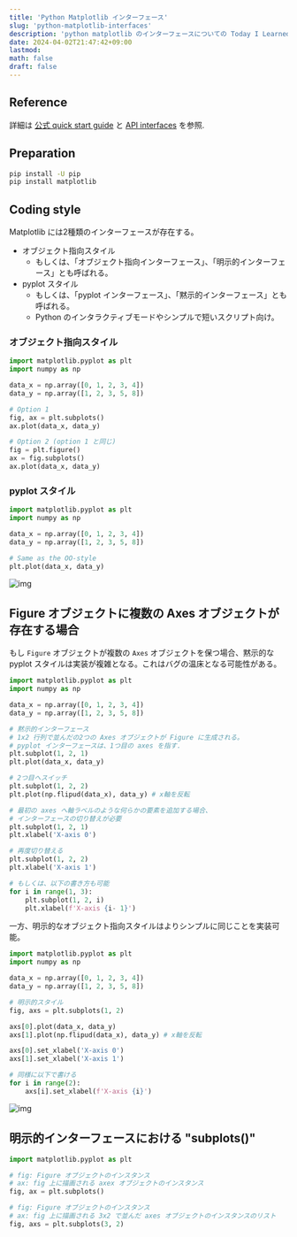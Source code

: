 ```yaml
---
title: 'Python Matplotlib インターフェース'
slug: 'python-matplotlib-interfaces'
description: 'python matplotlib のインターフェースについての Today I Learned ポスト。'
date: 2024-04-02T21:47:42+09:00
lastmod: 
math: false
draft: false
---
```


## Reference

詳細は [公式 quick start guide](https://matplotlib.org/stable/users/explain/quick_start.html) と [API interfaces](https://matplotlib.org/stable/users/explain/figure/api_interfaces.html) を参照.

## Preparation

```bash
pip install -U pip
pip install matplotlib
```

## Coding style

Matplotlib には2種類のインターフェースが存在する。

* オブジェクト指向スタイル
  * もしくは、「オブジェクト指向インターフェース」、「明示的インターフェース」とも呼ばれる。
* pyplot スタイル
  * もしくは、「pyplot インターフェース」、「黙示的インターフェース」とも呼ばれる。
  * Python のインタラクティブモードやシンプルで短いスクリプト向け。

### オブジェクト指向スタイル

```python
import matplotlib.pyplot as plt
import numpy as np

data_x = np.array([0, 1, 2, 3, 4])
data_y = np.array([1, 2, 3, 5, 8])

# Option 1
fig, ax = plt.subplots()
ax.plot(data_x, data_y)

# Option 2 (option 1 と同じ)
fig = plt.figure()
ax = fig.subplots()
ax.plot(data_x, data_y)
```

### pyplot スタイル

```python
import matplotlib.pyplot as plt
import numpy as np

data_x = np.array([0, 1, 2, 3, 4])
data_y = np.array([1, 2, 3, 5, 8])

# Same as the OO-style
plt.plot(data_x, data_y)
```

![img](https://img.tsuji.tech/python-matplotlib-interfaces-0.jpg)

## Figure オブジェクトに複数の Axes オブジェクトが存在する場合

もし ``Figure`` オブジェクトが複数の ``Axes`` オブジェクトを保つ場合、黙示的な pyplot スタイルは実装が複雑となる。これはバグの温床となる可能性がある。

```python
import matplotlib.pyplot as plt
import numpy as np

data_x = np.array([0, 1, 2, 3, 4])
data_y = np.array([1, 2, 3, 5, 8])

# 黙示的インターフェース
# 1x2 行列で並んだの2つの Axes オブジェクトが Figure に生成される。
# pyplot インターフェースは、1つ目の axes を指す.
plt.subplot(1, 2, 1)
plt.plot(data_x, data_y)

# 2つ目へスイッチ
plt.subplot(1, 2, 2)
plt.plot(np.flipud(data_x), data_y) # x軸を反転

# 最初の axes へ軸ラベルのような何らかの要素を追加する場合、
# インターフェースの切り替えが必要
plt.subplot(1, 2, 1)
plt.xlabel('X-axis 0')

# 再度切り替える
plt.subplot(1, 2, 2)
plt.xlabel('X-axis 1')

# もしくは、以下の書き方も可能
for i in range(1, 3):
    plt.subplot(1, 2, i)
    plt.xlabel(f'X-axis {i- 1}')
```

一方、明示的なオブジェクト指向スタイルはよりシンプルに同じことを実装可能。

```python
import matplotlib.pyplot as plt
import numpy as np

data_x = np.array([0, 1, 2, 3, 4])
data_y = np.array([1, 2, 3, 5, 8])

# 明示的スタイル
fig, axs = plt.subplots(1, 2)

axs[0].plot(data_x, data_y)
axs[1].plot(np.flipud(data_x), data_y) # x軸を反転

axs[0].set_xlabel('X-axis 0')
axs[1].set_xlabel('X-axis 1')

# 同様に以下で書ける
for i in range(2):
    axs[i].set_xlabel(f'X-axis {i}')
```

![img](https://img.tsuji.tech/python-matplotlib-interfaces-1.jpg)

## 明示的インターフェースにおける "subplots()"

```python
import matplotlib.pyplot as plt

# fig: Figure オブジェクトのインスタンス
# ax: fig 上に描画される axex オブジェクトのインスタンス
fig, ax = plt.subplots()

# fig: Figure オブジェクトのインスタンス
# ax: fig 上に描画される 3x2 で並んだ axes オブジェクトのインスタンスのリスト
fig, axs = plt.subplots(3, 2)
```